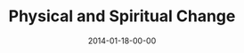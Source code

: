 ---
layout: message
category: message
series: "Power To Change"
title: "Physical and Spiritual Change"
date: 2014-01-18-00-00
message_id: 844
---